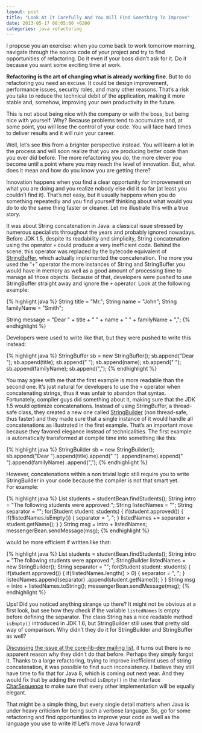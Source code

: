 ```yaml
---
layout: post
title: "Look At It Carefully And You Will Find Something To Improve"
date: 2013-05-17 08:05:00 +0200
categories: java refactoring
---
```


I propose you an exercise: when you come back to work tomorrow morning, navigate through the source code of your project and try to find opportunities of refactoring. Do it even if your boss didn’t ask for it. Do it because you want some exciting time at work.

<b>Refactoring is the art of changing what is already working fine</b>. But to do refactoring you need an excuse. It could be design improvement, performance issues, security roles, and many other reasons. That’s a risk you take to reduce the technical debit of the application, making it more stable and, somehow, improving your own productivity in the future.

This is not about being nice with the company or with the boss, but being nice with yourself. Why? Because problems tend to accumulate and, at some point, you will lose the control of your code. You will face hard times to deliver results and it will ruin your career.

Well, let’s see this from a brighter perspective instead. You will learn a lot in the process and will soon realize that you are producing better code than you ever did before. The more refactoring you do, the more clever you become until a point where you may reach the level of innovation. But, what does it mean and how do you know you are getting there?

Innovation happens when you find a clear opportunity for improvement on what you are doing and you realize nobody else did it so far (at least you couldn’t find it). That’s not easy, but it usually happens when you do something repeatedly and you find yourself thinking about what would you do to do the same thing faster or cleaner. Let me illustrate this with a true story.

It was about String concatenation in Java: a classical issue stressed by numerous specialists throughout the years and probably ignored nowadays. Before JDK 1.5, despite its readability and simplicity, String concatenation using the operator `+` could produce a very inefficient code. Behind the scene, this operator was replaced by the bytecode equivalent of [StringBuffer](http://docs.oracle.com/javase/7/docs/api/java/lang/StringBuffer.html), which actually implemented the concatenation. The more you used the “+” operator the more instances of String and StringBuffer you would have in memory as well as a good amount of processing time to manage all those objects. Because of that, developers were pushed to use StringBuffer straight away and ignore the `+` operator. Look at the following example:

{% highlight java %}
String title = "Mr.";
String name = "John";
String familyName = "Smith";

String message = "Dear " + title + " " + name + " " + familyName + ",";
{% endhighlight %}

Developers were used to write like that, but they were pushed to write this instead:

{% highlight java %}
StringBuffer sb = new StringBuffer();
sb.append("Dear ");
sb.append(title);
sb.append(" ");
sb.append(name);
sb.append(" ");
sb.append(familyName);
sb.append(",");
{% endhighlight %}

You may agree with me that the first example is more readable than the second one. It’s just natural for developers to use the `+` operator when concatenating strings, thus it was unfair to abandon that syntax. Fortunately, compiler guys did something about it, making sure that the JDK 1.5 would optimize concatenations. Instead of using StringBuffer, a thread-safe class, they created a new one called [StringBuilder](http://docs.oracle.com/javase/7/docs/api/java/lang/StringBuilder.html) (non thread-safe, thus faster) and they made sure that a single instance of it would handle all concatenations as illustrated in the first example. That’s an important move because they favored elegance instead of technicalities. The first example is automatically transformed at compile time into something like this:

{% highlight java %}
StringBuilder sb = new StringBuilder();
sb.append("Dear ").append(title).append(" ")
  .append(name).append(" ").append(familyName)
  .append(",");
{% endhighlight %}

However, concatenations within a non trivial logic still require you to write StringBuilder in your code because the compiler is not that smart yet. For example:

{% highlight java %}
List students = studentBean.findStudents();
String intro = "The following students were approved:";
String listedNames = "";
String separator = "";
for(Student student: students) {
  if(student.approved()) {
    if(!listedNames.isEmpty()) {
      separator = ", ";
    }
    listedNames += separator + student.getName();
  }
}
String msg = intro + listedNames;
messengerBean.sendMessage(msg);
{% endhighlight %}

would be more efficient if written like that:

{% highlight java %}
List students = studentBean.findStudents();</span>
String intro = "The following students were approved:";
StringBuilder listedNames = new StringBuilder();
String separator = "";
for(Student student: students) {
  if(student.approved()) {
    if(!listedNames.length() > 0) {
      separator = ", ";
    }
    listedNames.append(separator)
               .append(student.getName());
  }
}
String msg = intro + listedNames.toString();
messengerBean.sendMessage(msg);
{% endhighlight %}

Ups! Did you noticed anything strange up there? It might not be obvious at a first look, but see how they check if the variable `listedNames` is empty before defining the separator. The class String has a nice readable method `isEmpty()` introduced in JDK 1.6, but StringBuilder still uses that pretty old way of comparison. Why didn’t they do it for StringBuilder and StringBuffer as well?

[Discussing the issue at the core-lib-dev mailing list](http://mail.openjdk.java.net/pipermail/core-libs-dev/2013-February/014433.html), it turns out there is no apparent reason why they didn’t do that before. Perhaps they simply forgot it. Thanks to a large refactoring, trying to improve inefficient uses of string concatenation, it was possible to find such inconsistency. I believe they still have time to fix that for Java 8, which is coming out next year. And they would fix that by adding the method `isEmpty()` in the interface [CharSequence](http://docs.oracle.com/javase/7/docs/api/java/lang/CharSequence.html) to make sure that every other implementation will be equally elegant.

That might be a simple thing, but every single detail matters when Java is under heavy criticism for being such a verbose language. So, go for some refactoring and find opportunities to improve your code as well as the language you use to write it! Let’s move Java forward!
